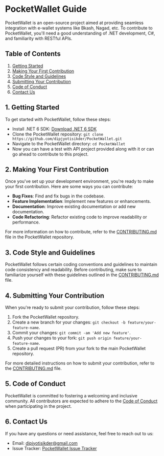 # PocketWallet Guide
PocketWallet is an open-source project aimed at providing seamless integration with e-wallet systems like Bkash, Nagad, etc.
To contribute to PocketWallet, you'll need a good understanding of .NET development, C#, and familiarity with RESTful APIs.

## Table of Contents

1. [Getting Started](#getting-started)
2. [Making Your First Contribution](#making-your-first-contribution)
3. [Code Style and Guidelines](#code-style-and-guidelines)
4. [Submitting Your Contribution](#submitting-your-contribution)
5. [Code of Conduct](#code-of-conduct)
6. [Contact Us](#contact-us)

## 1. Getting Started <a name="getting-started"></a>
To get started with PocketWallet, follow these steps:

- Install .NET 6 SDK: [Download .NET 6 SDK](https://dotnet.microsoft.com/download/dotnet/6.0)
- Clone the PocketWallet repository: `git clone https://github.com/dipjyotisikder/PocketWallet.git`
- Navigate to the PocketWallet directory: `cd PocketWallet`
- Now you can have a test with API project provided along with it or can go ahead to contribute to this project.

## 2. Making Your First Contribution <a name="making-your-first-contribution"></a>

Once you've set up your development environment, you're ready to make your first contribution. Here are some ways you can contribute:

- **Bug Fixes**: Find and fix bugs in the codebase.
- **Feature Implementation**: Implement new features or enhancements.
- **Documentation**: Improve existing documentation or add new documentation.
- **Code Refactoring**: Refactor existing code to improve readability or performance.

For more information on how to contribute, refer to the [CONTRIBUTING.md](./CONTRIBUTING.md) file in the PocketWallet repository.

## 3. Code Style and Guidelines <a name="code-style-and-guidelines"></a>

PocketWallet follows certain coding conventions and guidelines to maintain code consistency and readability. Before contributing, make sure to familiarize yourself with these guidelines outlined in the [CONTRIBUTING.md](./CONTRIBUTING.md) file.

## 4. Submitting Your Contribution <a name="submitting-your-contribution"></a>

When you're ready to submit your contribution, follow these steps:

1. Fork the PocketWallet repository.
2. Create a new branch for your changes: `git checkout -b feature/your-feature-name`.
3. Commit your changes: `git commit -am 'Add new feature'`.
4. Push your changes to your fork: `git push origin feature/your-feature-name`.
5. Create a pull request (PR) from your fork to the main PocketWallet repository.

For more detailed instructions on how to submit your contribution, refer to the [CONTRIBUTING.md](./CONTRIBUTING.md) file.

## 5. Code of Conduct <a name="code-of-conduct"></a>

PocketWallet is committed to fostering a welcoming and inclusive community. All contributors are expected to adhere to the [Code of Conduct](./CODE_OF_CONDUCT.md) when participating in the project.

## 6. Contact Us <a name="contact-us"></a>

If you have any questions or need assistance, feel free to reach out to us:

- Email: [dipjyotisikder@gmail.com](mailto:dipjyotisikder@gmail.com)
- Issue Tracker: [PocketWallet Issue Tracker](https://github.com/dipjyotisikder/PocketWallet/issues)
